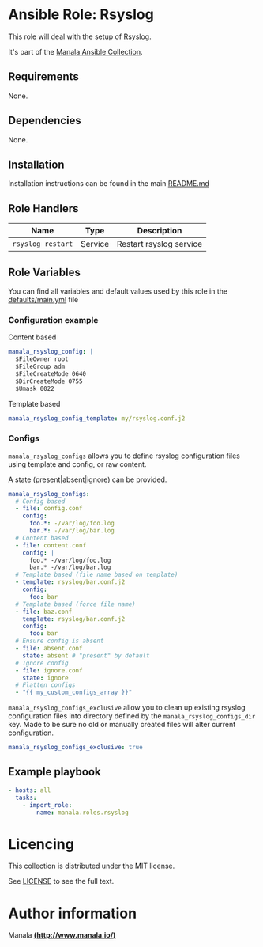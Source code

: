 # Ansible Role: Rsyslog

This role will deal with the setup of [Rsyslog](http://www.rsyslog.com/).

It's part of the [Manala Ansible Collection](https://galaxy.ansible.com/manala/roles).

## Requirements

None.

## Dependencies

None.

## Installation

Installation instructions can be found in the main [README.md](https://github.com/manala/ansible-roles/blob/master/README.md)

## Role Handlers

| Name              | Type    | Description             |
| ----------------- | ------- | ----------------------- |
| `rsyslog restart` | Service | Restart rsyslog service |


## Role Variables

You can find all variables and default values used by this role in the [defaults/main.yml](./defaults/main.yml) file

### Configuration example

Content based
```yaml
manala_rsyslog_config: |
  $FileOwner root
  $FileGroup adm
  $FileCreateMode 0640
  $DirCreateMode 0755
  $Umask 0022
```

Template based
```yaml
manala_rsyslog_config_template: my/rsyslog.conf.j2
```

### Configs

`manala_rsyslog_configs` allows you to define rsyslog configuration files using template and config, or raw content.

A state (present|absent|ignore) can be provided.

```yaml
manala_rsyslog_configs:
  # Config based
  - file: config.conf
    config:
      foo.*: -/var/log/foo.log
      bar.*: -/var/log/bar.log
  # Content based
  - file: content.conf
    config: |
      foo.* -/var/log/foo.log
      bar.* -/var/log/bar.log
  # Template based (file name based on template)
  - template: rsyslog/bar.conf.j2
    config:
      foo: bar
  # Template based (force file name)
  - file: baz.conf
    template: rsyslog/bar.conf.j2
    config:
      foo: bar
  # Ensure config is absent
  - file: absent.conf
    state: absent # "present" by default
  # Ignore config
  - file: ignore.conf
    state: ignore
  # Flatten configs
  - "{{ my_custom_configs_array }}"
```

`manala_rsyslog_configs_exclusive` allow you to clean up existing rsyslog configuration files into directory defined by the `manala_rsyslog_configs_dir` key. Made to be sure no old or manually created files will alter current configuration.

```yaml
manala_rsyslog_configs_exclusive: true
```

## Example playbook

```yaml
- hosts: all
  tasks:
    - import_role:  
        name: manala.roles.rsyslog
```

# Licencing

This collection is distributed under the MIT license.

See [LICENSE](https://opensource.org/licenses/MIT) to see the full text.

# Author information

Manala [**(http://www.manala.io/)**](http://www.manala.io)
